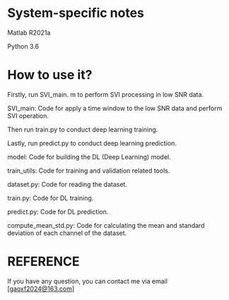 #  System-specific notes

Matlab R2021a

Python 3.6

# How to use it?

Firstly, run SVI_main. m to perform SVI processing in low SNR data.

SVI_main: Code for apply a time window to the low SNR data and perform SVI operation.

Then run train.py to conduct deep learning training.

Lastly, run predict.py to conduct deep learning prediction.

model: Code for building the DL (Deep Learning) model.

train_utils: Code for training and validation related tools.

dataset.py: Code for reading the dataset.

train.py: Code for DL training.

predict.py: Code for DL prediction.

compute_mean_std.py: Code for calculating the mean and standard deviation of each channel of the dataset.

#  REFERENCE

If you have any question, you can contact me via email [gaoxf2024@163.com]

